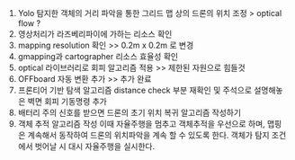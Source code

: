 1. Yolo 탐지한 객체의 거리 파악을 통한 그리드 맵 상의 드론의 위치 조정 > optical flow ? 
2. 영상처리가 라즈베리파이에 가하는 리소스 확인
3. mapping resolution 확인 >> 0.2m x 0.2m 로 변경
4. gmapping과 cartographer 리소스 효율성 확인
5. optical 라이브러리로 회피 알고리즘 적용 >> 제한된 자원으로 힘들것
6. OFFboard 자동 변환 추가 >> 추가 완료
7. 프론티어 기반 탐색 알고리즘 distance check 부분 재확인 및 주석으로 설명해놓은 벽면 회피 기동명령 추가
8. 배터리 주의 신호를 받으면 드론의 초기 위치 복귀 알고리즘 작성하기
9. 객체 추적 알고리즘 작성 이때 자율주행을 멈추고 객체추적을 우선으로 하며, 맵핑은 계속해서 동작하여 드론의 위치파악을 계속 할 수 있도록 한다. 객체가 탐지 조건에서 벗어날 시 대시 자율주행을 실시한다.
